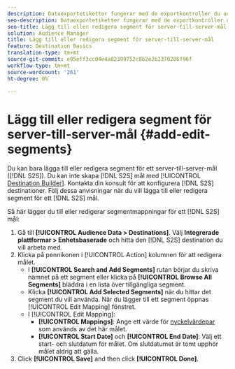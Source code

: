 ```yaml
---
description: Dataexportetiketter fungerar med de exportkontroller du anger för en datakälla. Dataexportetiketter förhindrar att du lägger till begränsade egenskaper i ett segment och skickar segmentdata till ett mål. Du kan ange flera exportetiketter till en ny eller befintlig cookie eller URL-adress.
seo-description: Dataexportetiketter fungerar med de exportkontroller du anger för en datakälla. Dataexportetiketter förhindrar att du lägger till begränsade egenskaper i ett segment och skickar segmentdata till ett mål. Du kan ange flera exportetiketter till en ny eller befintlig cookie eller URL-adress.
seo-title: Lägg till eller redigera segment för server-till-server-mål
solution: Audience Manager
title: Lägg till eller redigera segment för server-till-server-mål
feature: Destination Basics
translation-type: tm+mt
source-git-commit: e05eff3cc04e4a82399752c862e2b2370286f96f
workflow-type: tm+mt
source-wordcount: '261'
ht-degree: 0%

---
```



# Lägg till eller redigera segment för server-till-server-mål {#add-edit-segments}

Du kan bara lägga till eller redigera segment för ett server-till-server-mål ([!DNL S2S]). Du kan inte skapa [!DNL S2S] mål med [!UICONTROL [Destination Builder](/help/using/features/destinations/destination-builder.md)]. Kontakta din konsult för att konfigurera [!DNL S2S] destinationer. Följ dessa anvisningar när du vill lägga till eller redigera segment för ett [!DNL S2S] mål.

<!-- destination-s2s-edit.xml -->

Så här lägger du till eller redigerar segmentmappningar för ett [!DNL S2S] mål:

1. Gå till **[!UICONTROL Audience Data > Destinations]**. Välj **Integrerade plattformar > Enhetsbaserade** och hitta den [!DNL S2S] destination du vill arbeta med.
2. Klicka på pennikonen i [!UICONTROL Action] kolumnen för att redigera målet.
   * I **[!UICONTROL Search and Add Segments]** rutan börjar du skriva namnet på ett segment eller klicka på **[!UICONTROL Browse All Segments]** bläddra i en lista över tillgängliga segment.
   * Klicka **[!UICONTROL Add Selected Segments]** när du hittar det segment du vill använda. När du lägger till ett segment öppnas [!UICONTROL Edit Mapping] fönstret.
   * I [!UICONTROL Edit Mapping]:
      * **[!UICONTROL Mappings]**: Ange ett värde för [nyckelvärdepar](../../features/destinations/key-value-pairs.md) som används av det här målet.
      * **[!UICONTROL Start Date]** och **[!UICONTROL End Date]**: Välj ett start- och slutdatum för målet. Om slutdatumet är tomt upphör målet aldrig att gälla.
3. Click **[!UICONTROL Save]** and then click **[!UICONTROL Done]**.